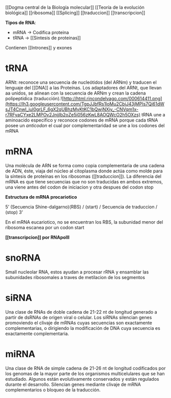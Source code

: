 [[Dogma central de la Biología molecular]]
[[Teoría de la evolución biológica]]
[[ribosoma]]
[[Splicing]]
[[traduccion]]
[[transcripcion]]

**Tipos de RNA**:
- mRNA → Codifica proteina
- tRNA → [[Sintesis de proteinas]]

Contienen [[Intrones]] y exones

# tRNA

ARNt: reconoce una secuencia de nucleótidos (del ARNm) y traducen el lenguaje del [[DNA]] a las Proteínas. Los adaptadores del ARNt, que llevan aa unidos, se alinean con la secuencia de ARNm y crean la cadena polipeptidica (traducción).![http://html.rincondelvago.com/000614411.png](https://lh3.googleusercontent.com/TgpJJbfRs1loMu2CbiJ43jMPIs7Qi61dWsJT4CnwI_iul0grLF_6gX2qUBhzMyKtKC1bQwjNXiy_-CNVqm1x-r7RFyaCYxe2LMPOv2Jnjjlb2oZe5i056zKwL8AOQWcO2h5OXzs)
tRNA une a aminoacido especifico y reconoce codones de mRNA porque cada tRNA posee un *anticodon* el cual por complementaridad se une a los codones del mRNA

# mRNA

Una molécula de ARN se forma como copia complementaria de una cadena de ADN, éste, viaja del núcleo al citoplasma donde actúa como molde para la síntesis de proteínas en los ribosomas ([[traduccion]]).
La diferencia del mRNA es que tiene secuencias que no son traducidas en ambos extremos, una viene antes del codon de iniciacion y otra despues del codon stop

**Estructura de mRNA procariotico**

5’ (Secuencia Shine-dalgarno)(RBS) / (start) / Secuencia de traduccion / (stop) 3’

En el mRNA eucariotico, no se encuentran los RBS, la subunidad menor del ribosoma escanea por un codon start

**[[transcripcion]] por RNApolII**

# snoRNA

Small nucleolar RNA, estos ayudan a procesar rRNA y ensamblar las subunidades ribosomales a traves de metilacion de los segmentos

# siRNA

Una clase de RNAs de doble cadena de 21-22 nt de longitud generado a partir de dsRNAs de origen viral o celular. Los siRNAs silencian genes promoviendo el clivaje de mRNAs cuyas secuencias son exactamente complementarias, o dirigiendo la modificación de DNA cuya secuencia es exactamente complementaria.

# miRNA

Una clase de RNA de simple cadena de 21-26 nt de longitud codificados por los genomas de la mayor parte de los organismos multicelulares que se han estudiado. Algunos están evolutivamente conservados y están regulados durante el desarrollo. Silencian genes mediante clivaje de mRNA complementarios o bloqueo de la traducción.
